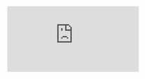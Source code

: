 

![](http://latex.codecogs.com/gif.latex?X%3D%5Cbegin%7Bbmatrix%7Dx_%7B0%7D%20%5C%5C%20x_%7B1%7D%20%5C%5C%20...%20%5C%5C%20x_%7Bn%7D%20%5Cend%7Bbmatrix%7D)
